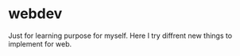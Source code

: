 # webdev

Just for learning purpose for myself.
Here I try diffrent new things to implement for web.
